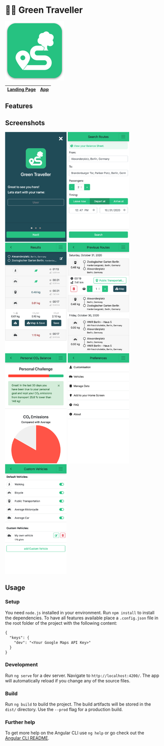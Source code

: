 # 🚴🌳 Green Traveller

![Green Traveller Logo](src/assets/icons/android-chrome-192x192.png)

| [Landing Page](https://green-traveller.github.io/) | [App](https://green-traveller.github.io/web/) |
| --- | --- |

## Features

## Screenshots

<img src=".readme/setup.png" alt="Setup View" width="200">
<img src=".readme/search.png" alt="Search View" width="200">
<img src=".readme/result.png" alt="Results View" width="200">
<img src=".readme/routes.png" alt="Routes View" width="200">
<img src=".readme/balance.png" alt="Balance View" width="200">
<img src=".readme/preferences.png" alt="Preferences View" width="200">
<img src=".readme/vehicles.png" alt="Vehicles View" width="200">

## Usage

### Setup

You need `node.js` installed in your environment.
Run `npm install` to install the dependencies.
To have all features available place a `.config.json` file in the root folder of the project with the following content:

```
{
  "keys": {
    "dev": "<Your Google Maps API Key>"
  }
}
```

### Development

Run `ng serve` for a dev server. Navigate to `http://localhost:4200/`. The app will automatically reload if you change any of the source files.

### Build

Run `ng build` to build the project. The build artifacts will be stored in the `dist/` directory. Use the `--prod` flag for a production build.


### Further help

To get more help on the Angular CLI use `ng help` or go check out the [Angular CLI README](https://github.com/angular/angular-cli/blob/master/README.md).
